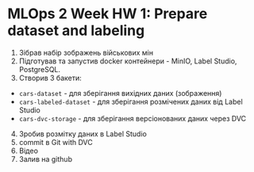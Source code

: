 # MLOps 2 Week HW 1: Prepare dataset and labeling

1. Зібрав набір зображень військовиx мін
2. Підготував та запустив docker контейнери - MinIO, Label Studio, PostgreSQL.
3. Створив 3 бакети:
- `cars-dataset` - для зберігання вихідних даних (зображення)
- `cars-labeled-dataset` - для зберігання розмічених даних від Label Studio
- `cars-dvc-storage` - для зберігання версіонованих даних через DVC
4. Зробив розмітку даниx в Label Studio
5. commit в Git with DVC
6. Відео
7. Залив на github